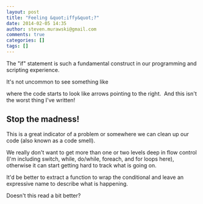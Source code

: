 ```yaml
---
layout: post
title: "Feeling &quot;iffy&quot;?"
date: 2014-02-05 14:35
author: steven.murawski@gmail.com
comments: true
categories: []
tags: []
---
```



The "if" statement is such a fundamental construct in our programming and scripting experience.


It's not uncommon to see something like&nbsp;

 
   <script src="https://gist.github.com/smurawski/5b58ae56c14976b898ef.js"></script>
 



where the code starts to look like arrows pointing to the right. &nbsp;And this isn't the worst thing I've written!


## Stop the madness!



This is a great indicator of a problem or somewhere we can clean up our code (also known as a code smell).


We really don't want to get more than one or two levels deep in flow control (I'm including switch, while, do/while, foreach, and for loops here), otherwise it can start getting hard to track what is going on.


It'd be better to extract a function to wrap the conditional and leave an expressive name to describe what is happening.


Doesn't this read a bit better?

 
   <script src="https://gist.github.com/smurawski/9c980a11471ee1de7c4f.js"></script>
